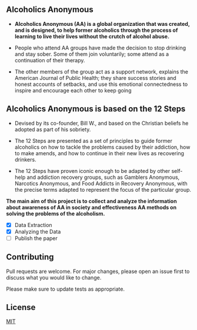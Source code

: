 Alcoholics Anonymous
----------------------
- **Alcoholics Anonymous (AA) is a global organization that was created, and is designed, to help former alcoholics through the process of learning to live their lives without the crutch of alcohol abuse.** 

- People who attend AA groups have made the decision to stop drinking and stay sober. Some of them join voluntarily; some attend as a continuation of their therapy.

- The other members of the group act as a support network, explains the American Journal of Public Health; they share success stories and honest accounts of setbacks, and use this emotional connectedness to inspire and encourage each other to keep going




Alcoholics Anonymous is based on the 12 Steps
----------------------------------------------
- Devised by its co-founder, Bill W., and based on the Christian beliefs he adopted as part of his sobriety.

- The 12 Steps are presented as a set of principles to guide former alcoholics on how to tackle the problems caused by their addiction, how to make amends, and how to continue in their new lives as recovering drinkers. 

- The 12 Steps have proven iconic enough to be adapted by other self-help and addiction recovery groups, such as Gamblers Anonymous, Narcotics Anonymous, and Food Addicts in Recovery Anonymous, with the precise terms adapted to represent the focus of the particular group. 


**The main aim of this project is to collect and analyze the information about awareness of AA in society and effectiveness AA methods on solving the problems of the alcoholism.**

- [x] Data Extraction
- [x] Analyzing the Data
- [ ] Publish the paper

## Contributing
Pull requests are welcome. For major changes, please open an issue first to discuss what you would like to change.

Please make sure to update tests as appropriate.

## License
[MIT](https://choosealicense.com/licenses/mit/)
